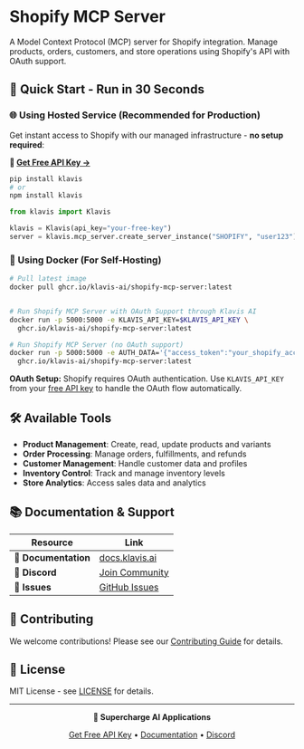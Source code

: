 # Shopify MCP Server

A Model Context Protocol (MCP) server for Shopify integration. Manage products, orders, customers, and store operations using Shopify's API with OAuth support.

## 🚀 Quick Start - Run in 30 Seconds

### 🌐 Using Hosted Service (Recommended for Production)

Get instant access to Shopify with our managed infrastructure - **no setup required**:

**🔗 [Get Free API Key →](https://www.klavis.ai/home/api-keys)**

```bash
pip install klavis
# or
npm install klavis
```

```python
from klavis import Klavis

klavis = Klavis(api_key="your-free-key")
server = klavis.mcp_server.create_server_instance("SHOPIFY", "user123")
```

### 🐳 Using Docker (For Self-Hosting)

```bash
# Pull latest image
docker pull ghcr.io/klavis-ai/shopify-mcp-server:latest


# Run Shopify MCP Server with OAuth Support through Klavis AI
docker run -p 5000:5000 -e KLAVIS_API_KEY=$KLAVIS_API_KEY \
  ghcr.io/klavis-ai/shopify-mcp-server:latest

# Run Shopify MCP Server (no OAuth support)
docker run -p 5000:5000 -e AUTH_DATA='{"access_token":"your_shopify_access_token_here"}' \
  ghcr.io/klavis-ai/shopify-mcp-server:latest
```

**OAuth Setup:** Shopify requires OAuth authentication. Use `KLAVIS_API_KEY` from your [free API key](https://www.klavis.ai/home/api-keys) to handle the OAuth flow automatically.

## 🛠️ Available Tools

- **Product Management**: Create, read, update products and variants
- **Order Processing**: Manage orders, fulfillments, and refunds
- **Customer Management**: Handle customer data and profiles
- **Inventory Control**: Track and manage inventory levels
- **Store Analytics**: Access sales data and analytics

## 📚 Documentation & Support

| Resource | Link |
|----------|------|
| **📖 Documentation** | [docs.klavis.ai](https://docs.klavis.ai) |
| **💬 Discord** | [Join Community](https://discord.gg/p7TuTEcssn) |
| **🐛 Issues** | [GitHub Issues](https://github.com/klavis-ai/klavis/issues) |

## 🤝 Contributing

We welcome contributions! Please see our [Contributing Guide](../../CONTRIBUTING.md) for details.

## 📜 License

MIT License - see [LICENSE](../../LICENSE) for details.

---

<div align="center">
  <p><strong>🚀 Supercharge AI Applications </strong></p>
  <p>
    <a href="https://www.klavis.ai">Get Free API Key</a> •
    <a href="https://docs.klavis.ai">Documentation</a> •
    <a href="https://discord.gg/p7TuTEcssn">Discord</a>
  </p>
</div>
